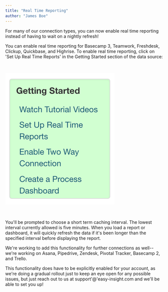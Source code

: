 ```yaml
---
title: "Real Time Reporting"
author: "James Boe"
---
```


For many of our connection types, you can now enable real time reporting instead of having to wait on a nightly refresh!<!--more-->

You can enable real time reporting for Basecamp 3, Teamwork, Freshdesk, Clickup, Quickbase, and Highrise. To enable real time reporting, click on 'Set Up Real Time Reports' in the Getting Started section of the data source:

<img style="max-width:400px;margin-top:30px;margin-bottom:30px" src="/images/two_way_setup.png" alt="Real Time Refresh Setup" class="img img-responsive"/>

You'll be prompted to choose a short term caching interval. The lowest interval currently allowed is five minutes. When you load a report or dashboard, it will quickly refresh the data if it's been longer than the specified interval before displaying the report.

We're working to add this functionality for further connections as well--we're working on Asana, Pipedrive, Zendesk, Pivotal Tracker, Basecamp 2, and Trello.

This functionality does have to be explicitly enabled for your account, as we're doing a gradual rollout just to keep an eye open for any possible issues, but just reach out to us at support'@'easy-insight.com and we'll be able to set you up!